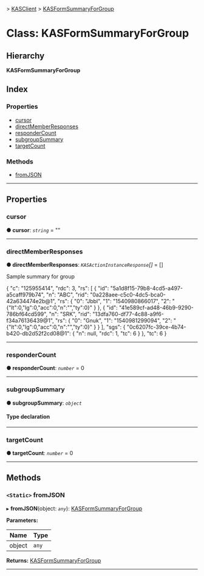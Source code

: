 [](../README.md) > [KASClient](../modules/kasclient.md) > [KASFormSummaryForGroup](../classes/kasclient.kasformsummaryforgroup.md)

# Class: KASFormSummaryForGroup

## Hierarchy

**KASFormSummaryForGroup**

## Index

### Properties

* [cursor](kasclient.kasformsummaryforgroup.md#cursor)
* [directMemberResponses](kasclient.kasformsummaryforgroup.md#directmemberresponses)
* [responderCount](kasclient.kasformsummaryforgroup.md#respondercount)
* [subgroupSummary](kasclient.kasformsummaryforgroup.md#subgroupsummary)
* [targetCount](kasclient.kasformsummaryforgroup.md#targetcount)

### Methods

* [fromJSON](kasclient.kasformsummaryforgroup.md#fromjson)

---

## Properties

<a id="cursor"></a>

###  cursor

**● cursor**: *`string`* = ""

___
<a id="directmemberresponses"></a>

###  directMemberResponses

**● directMemberResponses**: *`KASActionInstanceResponse`[]* =  []

Sample summary for group

{ "c": "125955414", "rdc": 3, "rs": \[ { "id": "5a1d8f15-79b8-4cd5-a497-a5caff979b74", "n": "ABC", "rid": "0a228aee-c5c0-4dc5-bca0-42a634474e2b@1", "rs": { "0": "Jbbl", "1": "1540980866017", "2": "{"lt":0,"lg":0,"acc":0,"n":"","ty":0}" } }, { "id": "41e589cf-ad48-46b9-9290-786bf64cd599", "n": "SRK", "rid": "13dfa760-df77-4c88-a9f6-f34a76136439@1", "rs": { "0": "Gnuk", "1": "1540981299094", "2": "{"lt":0,"lg":0,"acc":0,"n":"","ty":0}" } } \], "sgs": { "0c6207fc-39ce-4b74-b420-db2d52f2cd08@1": { "n": null, "rdc": 1, "tc": 6 } }, "tc": 6 }

___
<a id="respondercount"></a>

###  responderCount

**● responderCount**: *`number`* = 0

___
<a id="subgroupsummary"></a>

###  subgroupSummary

**● subgroupSummary**: *`object`*

#### Type declaration

___
<a id="targetcount"></a>

###  targetCount

**● targetCount**: *`number`* = 0

___

## Methods

<a id="fromjson"></a>

### `<Static>` fromJSON

▸ **fromJSON**(object: *`any`*): [KASFormSummaryForGroup](kasclient.kasformsummaryforgroup.md)

**Parameters:**

| Name | Type |
| ------ | ------ |
| object | `any` |

**Returns:** [KASFormSummaryForGroup](kasclient.kasformsummaryforgroup.md)

___

